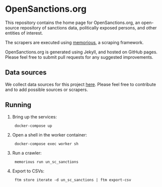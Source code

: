 # OpenSanctions.org

This repository contains the home page for OpenSanctions.org, an open-source
repository of sanctions data, politically exposed persons, and other entities
of interest.

The scrapers are executed using [memorious](https://github.com/alephdata/memorious),
a scraping framework.

OpenSanctions.org is generated using Jekyll, and hosted on GitHub pages. Please
feel free to submit pull requests for any suggested improvements.

## Data sources

We collect data sources for this project [here](https://docs.google.com/spreadsheets/d/1ozEF7aTRM5mOK7PfusKnlGnfoYdee5AygdKbMTHkRQE/edit#gid=0). Please feel free to contribute and to add possible sources or scrapers.

## Running

1. Bring up the services:

        docker-compose up

2. Open a shell in the worker container:

        docker-compose exec worker sh

3. Run a crawler:

        memorious run un_sc_sanctions

4. Export to CSVs:

        ftm store iterate -d un_sc_sanctions | ftm export-csv

